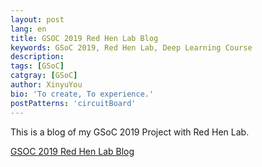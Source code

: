 ```yaml
---
layout: post
lang: en
title: GSOC 2019 Red Hen Lab Blog
keywords: GSoC 2019, Red Hen Lab, Deep Learning Course
description: 
tags: [GSoC]
catgray: [GSoC]
author: XinyuYou
bio: 'To create, To experience.'
postPatterns: 'circuitBoard'
---
```


This is a blog of my GSoC 2019 Project with Red Hen Lab.

[GSOC 2019 Red Hen Lab Blog](https://yogayu.github.io/DeepLearningCourse/)
